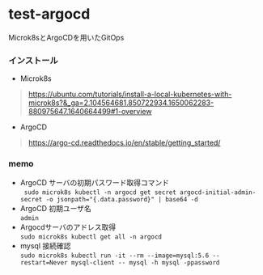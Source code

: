 # test-argocd  
Microk8sとArgoCDを用いたGitOps 

### インストール
- Microk8s
> https://ubuntu.com/tutorials/install-a-local-kubernetes-with-microk8s?&_ga=2.104564681.850722934.1650062283-880975647.1640664499#1-overview  
- ArgoCD
> https://argo-cd.readthedocs.io/en/stable/getting_started/

### memo
- ArgoCD サーバの初期パスワード取得コマンド  
` sudo microk8s kubectl -n argocd get secret argocd-initial-admin-secret -o jsonpath="{.data.password}" | base64 -d`
- ArgoCD 初期ユーザ名  
`admin`  
- Argocdサーバのアドレス取得  
`sudo microk8s kubectl get all -n argocd`  
- mysql 接続確認  
`sudo microk8s kubectl run -it --rm --image=mysql:5.6 --restart=Never mysql-client -- mysql -h mysql -ppassword`
